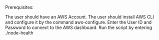 Prerequisites:

The user should have an AWS Account.
The user should install AWS CLI and configure it by the command aws-configure.
Enter the User ID and Password to connect to the AWS dashboard.
Run the script by entering ./node-health

